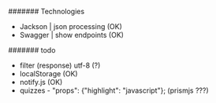 
####### Technologies
- Jackson | json processing (OK)
- Swagger | show endpoints (OK)

####### todo
- filter (response) utf-8 (?)
- localStorage (OK)
- notify.js (OK)
- quizzes - "props": {"highlight": "javascript"}; (prismjs ???)